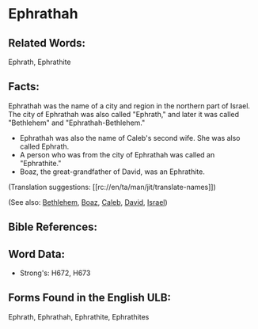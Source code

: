# Ephrathah

## Related Words:

Ephrath, Ephrathite

## Facts:

Ephrathah was the name of a city and region in the northern part of Israel. The city of Ephrathah was also called "Ephrath," and later it was called "Bethlehem" and "Ephrathah-Bethlehem."

* Ephrathah was also the name of Caleb's second wife. She was also called Ephrath.
* A person who was from the city of Ephrathah was called an "Ephrathite."
* Boaz, the great-grandfather of David, was an Ephrathite.

(Translation suggestions: [[rc://en/ta/man/jit/translate-names]])

(See also: [Bethlehem](../names/bethlehem.md), [Boaz](../names/boaz.md), [Caleb](../names/caleb.md), [David](../names/david.md), [Israel](../kt/israel.md))

## Bible References:

## Word Data:

* Strong's: H672, H673

## Forms Found in the English ULB:

Ephrath, Ephrathah, Ephrathite, Ephrathites


